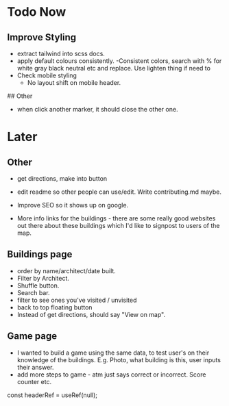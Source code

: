 # Todo Now

## Improve Styling

- extract tailwind into scss docs.
- apply default colours consistently.
  -Consistent colors, search with % for white gray black neutral etc and replace. Use lighten thing if need to
- Check mobile styling
  - No layout shift on mobile header.

## Other

- when click another marker, it should close the other one.

# Later

## Other

- get directions, make into button
- edit readme so other people can use/edit. Write contributing.md maybe.

- Improve SEO so it shows up on google.
- More info links for the buildings - there are some really good websites out there about these buildings which I'd like to signpost to users of the map.

## Buildings page

- order by name/architect/date built.
- Filter by Architect.
- Shuffle button.
- Search bar.
- filter to see ones you've visited / unvisited
- back to top floating button
- Instead of get directions, should say "View on map".

## Game page

- I wanted to build a game using the same data, to test user's on their knowledge of the buildings. E.g. Photo, what building is this, user inputs their answer.
- add more steps to game - atm just says correct or incorrect. Score counter etc.

const headerRef = useRef<HTMLElement>(null);

